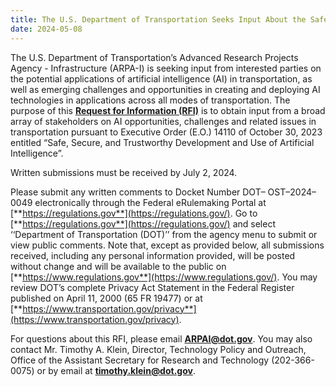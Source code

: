 ```yaml
---
title: The U.S. Department of Transportation Seeks Input About the Safe, Secure, and Trustworthy Development and Use of Artificial Intelligence
date: 2024-05-08
---
```


The U.S. Department of Transportation’s Advanced Research Projects Agency - Infrastructure (ARPA-I) is seeking input from interested parties on the potential applications of artificial intelligence (AI) in transportation, as well as emerging challenges and opportunities in creating and deploying AI technologies in applications across all modes of transportation. The purpose of this [**Request for Information (RFI)**](https://www.federalregister.gov/documents/2024/05/03/2024-09645/opportunities-and-challenges-of-artificial-intelligence-ai-in-transportation-request-for-information) is to obtain input from a broad array of stakeholders on AI opportunities, challenges and related issues in transportation pursuant to Executive Order (E.O.) 14110 of October 30, 2023 entitled “Safe, Secure, and Trustworthy Development and Use of Artificial Intelligence”.

Written submissions must be received by July 2, 2024.

Please submit any written comments to Docket Number DOT– OST–2024–0049 electronically through the Federal eRulemaking Portal at [**https://regulations.gov**](https://regulations.gov/). Go to [**https://regulations.gov**](https://regulations.gov/) and select ‘‘Department of Transportation (DOT)’’ from the agency menu to submit or view public comments. Note that, except as provided below, all submissions received, including any personal information provided, will be posted without change and will be available to the public on [**https://www.regulations.gov**](https://www.regulations.gov/). You may review DOT’s complete Privacy Act Statement in the Federal Register published on April 11, 2000 (65 FR 19477) or at [**https://www.transportation.gov/privacy**](https://www.transportation.gov/privacy).

For questions about this RFI, please email [**ARPAI@dot.gov**](mailto:ARPAI@dot.gov). You may also contact Mr. Timothy A. Klein, Director, Technology Policy and Outreach, Office of the Assistant Secretary for Research and Technology (202-366-0075) or by email at [**timothy.klein@dot.gov**](mailto:timothy.klein@dot.gov).
